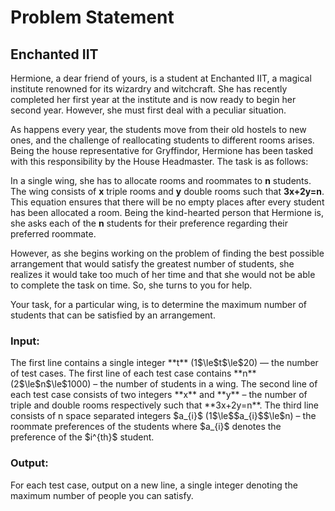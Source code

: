 # Problem Statement
## Enchanted IIT

Hermione, a dear friend of yours, is a student at Enchanted IIT, a magical institute renowned for its wizardry and witchcraft. She has recently completed her first year at the institute and is now ready to begin her second year. However, she must first deal with a peculiar situation.

As happens every year, the students move from their old hostels to new ones, and the challenge of reallocating students to different rooms arises. Being the house representative for Gryffindor, Hermione has been tasked with this responsibility by the House Headmaster. The task is as follows:

In a single wing, she has to allocate rooms and roommates to **n** students. The wing consists of **x** triple rooms and **y** double rooms such that **3x+2y=n**. This equation ensures that there will be no empty places after every student has been allocated a room. Being the kind-hearted person that Hermione is, she asks each of the **n** students for their preference regarding their preferred roommate.

However, as she begins working on the problem of finding the best possible arrangement that would satisfy the greatest number of students, she realizes it would take too much of her time and that she would not be able to complete the task on time. So, she turns to you for help.

Your task, for a particular wing, is to determine the maximum number of students that can be satisfied by an arrangement.

<h3>Input:</h3>
The first line contains a single integer **t** (1$\le$t$\le$20) — the number of test cases.
The first line of each test case contains **n** (2$\le$n$\le$1000) – the number of students in a wing.
The second line of each test case consists of two integers **x** and **y** – the number of triple and double rooms respectively such that **3x+2y=n**.
The third line consists of n space separated integers $a_{i}$ (1$\le$$a_{i}$$\le$n) – the roommate preferences of the students where $a_{i}$ denotes the preference of the $i^{th}$ student.

<h3>Output:</h3>
For each test case, output on a new line, a single integer denoting the maximum number of people you can satisfy.
